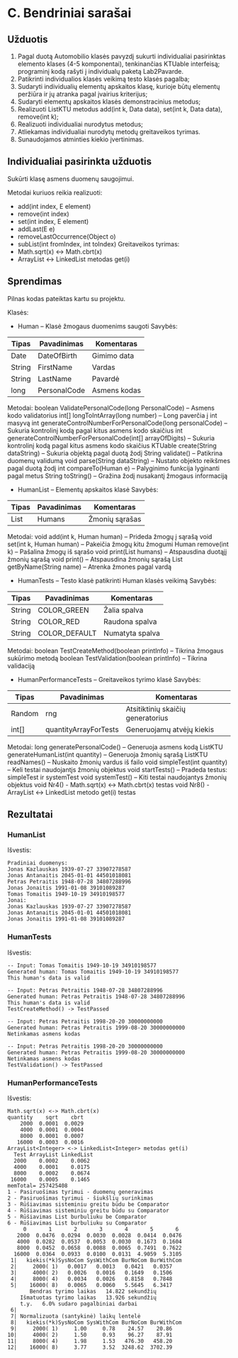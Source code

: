 # C. Bendriniai sarašai
## Užduotis
1.	Pagal duotą Automobilio klasės pavyzdį sukurti individualiai pasirinktas elemento klases (4-5 komponentai), tenkinančias KTUable interfeisą; programinį kodą rašyti į individualų paketą Lab2Pavarde.
2.	Patikrinti individualios klasės veikimą testo klasės pagalba;
3.	Sudaryti individualių elementų apskaitos klasę, kurioje būtų elementų peržiūra ir jų atranka pagal įvairius kriterijus;
4.	Sudaryti elementų apskaitos klasės demonstracinius metodus;
5.	Realizuoti ListKTU metodus add(int k, Data data), set(int k, Data data), remove(int k); 
6.	Realizuoti individualiai nurodytus metodus;
7.	Atliekamas individualiai nurodytų metodų greitaveikos tyrimas.
8.	Sunaudojamos atminties kiekio įvertinimas.

## Individualiai pasirinkta užduotis
Sukūrti klasę asmens duomenų saugojimui.

Metodai kuriuos reikia realizuoti: 
* add(int index, E element)
* remove(int index)
* set(int index, E element)
* addLast(E e)
* removeLastOccurrence(Object o)
* subList(int fromIndex, int toIndex)
Greitaveikos tyrimas:
* Math.sqrt(x) <-> Math.cbrt(x)
* ArrayList<Integer> <-> LinkedList<Integer> metodas get(i)

## Sprendimas
Pilnas kodas pateiktas kartu su projektu.

Klasės:
* Human – Klasė žmogaus duomenims saugoti
Savybės:

Tipas | Pavadinimas | Komentaras
--- | --- | ---
Date | DateOfBirth | Gimimo data
String | FirstName | Vardas
String | LastName | Pavardė
long | PersonalCode | Asmens kodas

Metodai:
boolean ValidatePersonalCode(long PersonalCode) – Asmens kodo validatorius
int[] longToIntArray(long number) – Long paverčia į int masyvą
int generateControlNumberForPersonalCode(long personalCode) – Sukuria kontrolinį kodą pagal kitus asmens kodo skaičius
int generateControlNumberForPersonalCode(int[] arrayOfDigits) – Sukuria kontrolinį kodą pagal kitus asmens kodo skaičius
KTUable create(String dataString) – Sukuria objektą pagal duotą žodį
String validate() – Patikrina duomenų validumą
void parse(String dataString) – Nustato objekto reikšmes pagal duotą žodį
int compareTo(Human e) – Palyginimo funkcija lyginanti pagal metus
String toString() – Gražina žodį nusakantį žmogaus informaciją

* HumanList – Elementų apskaitos klasė
Savybės:

Tipas | Pavadinimas | Komentaras
--- | --- | ---
List<Human> | Humans | Žmonių sąrašas

Metodai:
void add(int k, Human human) – Prideda žmogų į sąrašą
void set(int k, Human human) – Pakeičia žmogų kitu žmogumi
Human remove(int k) – Pašalina žmogų iš sąrašo
void print(List<Human> humans) – Atspausdina duotąjį žmonių sąrašą
void print() – Atspausdina žmonių sąrašą
List<Human> getByName(String name) – Atrenka žmones pagal vardą

* HumanTests – Testo klasė patikrinti Human klasės veikimą
Savybės:

Tipas | Pavadinimas | Komentaras
--- | --- | ---
String | COLOR_GREEN | Žalia spalva
String | COLOR_RED | Raudona spalva
String | COLOR_DEFAULT | Numatyta spalva

Metodai:
boolean TestCreateMethod(boolean printInfo) – Tikrina žmogaus sukūrimo metodą
boolean TestValidation(boolean printInfo) – Tikrina validaciją

* HumanPerformanceTests – Greitaveikos tyrimo klasė
Savybės:

Tipas | Pavadinimas | Komentaras
--- | --- | ---
Random | rng | Atsitiktinių skaičių generatorius
int[] | quantityArrayForTests | Generuojamų atvėjų kiekis

Metodai:
long generatePersonalCode() – Generuoja asmens kodą
ListKTU<Human> generateHumanList(int quantity) – Generuoja žmonių sąrašą
ListKTU<String> readNames() – Nuskaito žmonių vardus iš failo
void simpleTest(int quantity) – Keli testai naudojantįs žmonių objektus
void startTests() – Pradeda testus: simpleTest ir systemTest
void systemTest() – Kiti testai naudojantys žmonių objektus
void Nr4() - Math.sqrt(x) <-> Math.cbrt(x) testas
void Nr8() - ArrayList<Integer> <-> LinkedList<Integer> metodo get(i) testas

## Rezultatai
### HumanList
Išvestis:

```
Pradiniai duomenys:
Jonas Kazlauskas 1939-07-27 33907278587
Jonas Antanaitis 2045-01-01 44501018081
Petras Petraitis 1948-07-28 34807288996
Jonas Jonaitis 1991-01-08 39101089287
Tomas Tomaitis 1949-10-19 34910198577
Jonai:
Jonas Kazlauskas 1939-07-27 33907278587
Jonas Antanaitis 2045-01-01 44501018081
Jonas Jonaitis 1991-01-08 39101089287
```

### HumanTests
Išvestis:

```
-- Input: Tomas Tomaitis 1949-10-19 34910198577
Generated human: Tomas Tomaitis 1949-10-19 34910198577
This human's data is valid

-- Input: Petras Petraitis 1948-07-28 34807288996
Generated human: Petras Petraitis 1948-07-28 34807288996
This human's data is valid
TestCreateMethod() -> TestPassed

-- Input: Petras Petraitis 1998-20-20 30000000000
Generated human: Petras Petraitis 1999-08-20 30000000000
Netinkamas asmens kodas

-- Input: Petras Petraitis 1998-20-20 30000000000
Generated human: Petras Petraitis 1999-08-20 30000000000
Netinkamas asmens kodas
TestValidation() -> TestPassed
```

### HumanPerformanceTests
Išvestis:

```
Math.sqrt(x) <-> Math.cbrt(x)
quantity    sqrt    cbrt
    2000  0.0001  0.0029
    4000  0.0001  0.0004
    8000  0.0001  0.0007
   16000  0.0003  0.0016
ArrayList<Integer> <-> LinkedList<Integer> metodas get(i)
  Test ArrayList LinkedList
  2000    0.0002    0.0062
  4000    0.0001    0.0175
  8000    0.0002    0.0674
 16000    0.0005    0.1465
memTotal= 257425408
1 - Pasiruošimas tyrimui - duomenų generavimas
2 - Pasiruošimas tyrimui - šiukšlių surinkimas
3 - Rūšiavimas sisteminiu greitu būdu be Comparator
4 - Rūšiavimas sisteminiu greitu būdu su Comparator
5 - Rūšiavimas List burbuliuku be Comparator
6 - Rūšiavimas List burbuliuku su Comparator
     0       1       2       3       4       5       6 
   2000  0.0476  0.0294  0.0030  0.0028  0.0414  0.0476 
   4000  0.0282  0.0537  0.0053  0.0030  0.1673  0.1604 
   8000  0.0452  0.0658  0.0088  0.0065  0.7491  0.7622 
  16000  0.0364  0.0933  0.0100  0.0131  4.9059  5.3105 
 1|   kiekis(*k)SysNoCom SysWithCom BurNoCom BurWithCom 
 2|     2000( 1)   0.0017   0.0013   0.0421   0.0357 
 3|     4000( 2)   0.0026   0.0016   0.1649   0.1506 
 4|     8000( 4)   0.0034   0.0026   0.8158   0.7848 
 5|    16000( 8)   0.0065   0.0060   5.5645   6.3417 
       Bendras tyrimo laikas   14.822 sekundžių 
    Išmatuotas tyrimo laikas   13.926 sekundžių 
    t.y.   6.0% sudaro pagalbiniai darbai 
 6| 
 7| Normalizuota (santykinė) laikų lentelė
 8|   kiekis(*k)SysNoCom SysWithCom BurNoCom BurWithCom 
 9|     2000( 1)     1.00     0.78    24.57    20.86 
10|     4000( 2)     1.50     0.93    96.27    87.91 
11|     8000( 4)     1.98     1.53   476.30   458.20 
12|    16000( 8)     3.77     3.52  3248.62  3702.39
```
